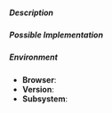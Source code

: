 <!--
Thank you for reporting an issue.

This issue tracker is for bugs and issues found within gitcoin.
If it is general support you need, reach out to us at
gitcoin.co/slack

Please fill in as much of the template below as you're able.
Provide a general summary of the issue in the title above
-->

##### Description
<!--- Detailed description of the issue, change or addition you are proposing -->

##### Possible Implementation
<!--- Not obligatory, unless you've got an idea for a solution  -->

##### Environment
<!---
Not obligatory, include as many relevant details about the environment you
experienced the bug in as this would make things easier
 -->
* **Browser**:
* **Version**:
* **Subsystem**:
